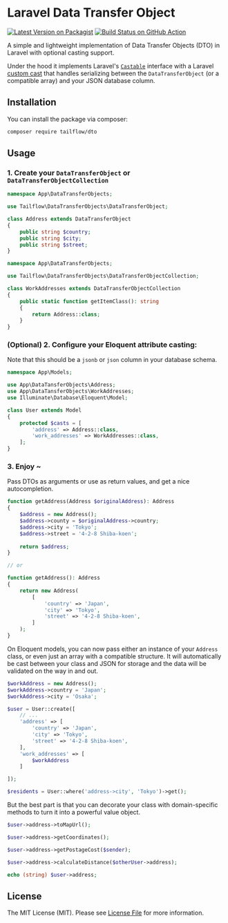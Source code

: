 # Laravel Data Transfer Object

[![Latest Version on Packagist](https://img.shields.io/packagist/v/tailflow/dto.svg)](https://packagist.org/packages/tailflow/dto)
[![Build Status on GitHub Action](https://img.shields.io/github/workflow/status/tailflow/dto/default)](https://github.com/tailflow/dto/actions)

A simple and lightweight implementation of Data Transfer Objects (DTO) in Laravel with optional casting support.

Under the hood it implements Laravel's [`Castable`](https://laravel.com/docs/8.x/eloquent-mutators#castables) interface with a Laravel [custom cast](https://laravel.com/docs/7.x/eloquent-mutators#custom-casts) that handles serializing between the `DataTransferObject` (or a compatible array) and your JSON database column.

## Installation

You can install the package via composer:

```bash
composer require tailflow/dto
```

## Usage

### 1. Create your `DataTransferObject` or `DataTransferObjectCollection`


```php
namespace App\DataTransferObjects;

use Tailflow\DataTransferObjects\DataTransferObject;

class Address extends DataTransferObject
{
    public string $country;
    public string $city;
    public string $street;
}
```

```php
namespace App\DataTransferObjects;

use Tailflow\DataTransferObjects\DataTransferObjectCollection;

class WorkAddresses extends DataTransferObjectCollection 
{
    public static function getItemClass(): string
    {
        return Address::class;
    }
}
```

### (Optional) 2. Configure your Eloquent attribute casting:

Note that this should be a `jsonb` or `json` column in your database schema.

```php
namespace App\Models;

use App\DataTansferObjects\Address;
use App\DataTansferObjects\WorkAddresses;
use Illuminate\Database\Eloquent\Model;

class User extends Model
{
    protected $casts = [
        'address' => Address::class,
        'work_addresses' => WorkAddresses::class,
    ];
}
```

### 3. Enjoy ~

Pass DTOs as arguments or use as return values, and get a nice autocompletion.

```php
function getAddress(Address $originalAddress): Address 
{
    $address = new Address();
    $address->county = $originalAddress->country;
    $address->city = 'Tokyo';
    $address->street = '4-2-8 Shiba-koen';
  
    return $address;
}

// or

function getAddress(): Address 
{
    return new Address(
        [
            'country' => 'Japan',
            'city' => 'Tokyo',
            'street' => '4-2-8 Shiba-koen',
        ]
    );
}
```

On Eloquent models, you can now pass either an instance of your `Address` class, or even just an array with a compatible structure. It will automatically be cast between your class and JSON for storage and the data will be validated on the way in and out.

```php
$workAddress = new Address();
$workAddress->country = 'Japan';
$workAddress->city = 'Osaka';

$user = User::create([
    // ...
    'address' => [
        'country' => 'Japan',
        'city' => 'Tokyo',
        'street' => '4-2-8 Shiba-koen',
    ],
    'work_addresses' => [
        $workAddress
    ]

]);

$residents = User::where('address->city', 'Tokyo')->get();
```

But the best part is that you can decorate your class with domain-specific methods to turn it into a powerful value object.

```php
$user->address->toMapUrl();

$user->address->getCoordinates();

$user->address->getPostageCost($sender);

$user->address->calculateDistance($otherUser->address);

echo (string) $user->address;
```

## License

The MIT License (MIT). Please see [License File](LICENSE.md) for more information.
